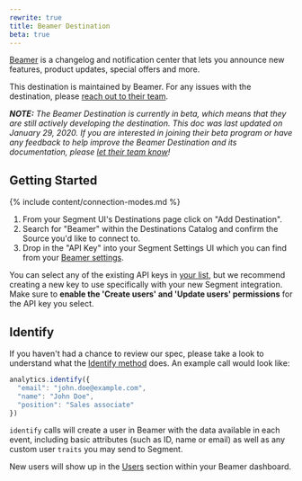 ```yaml
---
rewrite: true
title: Beamer Destination
beta: true
---
```


[Beamer](https://www.getbeamer.com/?utm_source=segmentio&utm_medium=docs&utm_campaign=partners) is a changelog and notification center that lets you announce new features, product updates, special offers and more.

This destination is maintained by Beamer. For any issues with the destination, please [reach out to their team](mailto:info@getbeamer.com).

_**NOTE:** The Beamer Destination is currently in beta, which means that they are still actively developing the destination. This doc was last updated on January 29, 2020. If you are interested in joining their beta program or have any feedback to help improve the Beamer Destination and its documentation, please [let  their team know](mailto:info@getbeamer.com)!_

## Getting Started

{% include content/connection-modes.md %}

1. From your Segment UI's Destinations page click on "Add Destination".
2. Search for "Beamer" within the Destinations Catalog and confirm the Source you'd like to connect to.
3. Drop in the "API Key" into your Segment Settings UI which you can find from your [Beamer settings](https://app.getbeamer.com/settings#api).

You can select any of the existing API keys in [your list](https://app.getbeamer.com/settings#api), but we recommend creating a new key to use specifically with your new Segment integration. Make sure to **enable the 'Create users' and 'Update users' permissions** for the API key you select.

## Identify

If you haven't had a chance to review our spec, please take a look to understand what the [Identify method](https://segment.com/docs/spec/identify/) does. An example call would look like:

```js
analytics.identify({
  "email": "john.doe@example.com",
  "name": "John Doe",
  "position": "Sales associate"
})
```

`identify` calls will create a user in Beamer with the data available in each event, including basic attributes (such as ID, name or email) as well as any custom user `traits` you may send to Segment.

New users will show up in the [Users](https://app.getbeamer.com/users) section within your Beamer dashboard.
